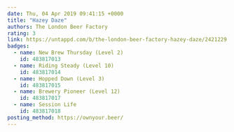 ```yaml
---
date: Thu, 04 Apr 2019 09:41:15 +0000
title: "Hazey Daze"
authors: The London Beer Factory
rating: 3
link: https://untappd.com/b/the-london-beer-factory-hazey-daze/2421229
badges:
  - name: New Brew Thursday (Level 2)
    id: 483817013
  - name: Riding Steady (Level 10)
    id: 483817014
  - name: Hopped Down (Level 3)
    id: 483817015
  - name: Brewery Pioneer (Level 12)
    id: 483817017
  - name: Session Life
    id: 483817018
posting_method: https://ownyour.beer/
---
```

